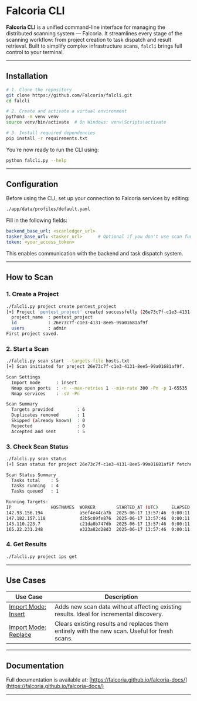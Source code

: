 # Falcoria CLI

**Falcoria CLI** is a unified command-line interface for managing the distributed scanning system — Falcoria. It streamlines every stage of the scanning workflow: from project creation to task dispatch and result retrieval. Built to simplify complex infrastructure scans, `falcli` brings full control to your terminal.

---

## Installation

```bash
# 1. Clone the repository
git clone https://github.com/Falcoria/falcli.git
cd falcli

# 2. Create and activate a virtual environment
python3 -m venv venv
source venv/bin/activate  # On Windows: venv\Scripts\activate

# 3. Install required dependencies
pip install -r requirements.txt
```

You're now ready to run the CLI using:

```bash
python falcli.py --help
```

---

## Configuration

Before using the CLI, set up your connection to Falcoria services by editing:

```bash
./app/data/profiles/default.yaml
```

Fill in the following fields:

```yaml
backend_base_url: <scanledger_url>
tasker_base_url: <tasker_url>      # Optional if you don't use scan functionality
token: <your_access_token>
```

This enables communication with the backend and task dispatch system.

---

## How to Scan

### 1. Create a Project

```bash
./falcli.py project create pentest_project
[+] Project 'pentest_project' created successfully (26e73c7f-c1e3-4131-8ee5-99a01681af9f).
  project_name  : pentest_project
  id            : 26e73c7f-c1e3-4131-8ee5-99a01681af9f
  users         : admin
First project saved.
```

### 2. Start a Scan

```bash
./falcli.py scan start --targets-file hosts.txt 
[+] Scan initiated for project 26e73c7f-c1e3-4131-8ee5-99a01681af9f.

Scan Settings
  Import mode      : insert
  Nmap open ports  : -n --max-retries 1 --min-rate 300 -Pn -p 1-65535
  Nmap services    : -sV -Pn

Scan Summary
  Targets provided         : 6
  Duplicates removed       : 1
  Skipped (already known)  : 0
  Rejected                 : 0
  Accepted and sent        : 5
```

### 3. Check Scan Status

```bash
./falcli.py scan status
[+] Scan status for project 26e73c7f-c1e3-4131-8ee5-99a01681af9f fetched successfully.

Scan Status Summary
  Tasks total    : 5
  Tasks running  : 4
  Tasks queued   : 1

Running Targets:
IP               HOSTNAMES  WORKER        STARTED_AT (UTC)     ELAPSED
142.93.156.194              a5ef4e44ca7b  2025-06-17 13:57:46  0:00:11
147.182.157.118             d2b5c09fe876  2025-06-17 13:57:46  0:00:11
143.110.223.7               c21da8b747db  2025-06-17 13:57:46  0:00:11
165.22.231.248              e323a82d28d3  2025-06-17 13:57:46  0:00:11
```

### 4. Get Results

```bash
./falcli.py project ips get
```

---

## Use Cases

| Use Case                  | Description                                      |
|---------------------------|--------------------------------------------------|
| [Import Mode: Insert](https://github.com/Falcoria/falcoria-use-cases/tree/main/import-mode-insert)  | Adds new scan data without affecting existing results. Ideal for incremental discovery. |
| [Import Mode: Replace](https://github.com/Falcoria/falcoria-use-cases/tree/main/import-mode-replace) | Clears existing results and replaces them entirely with the new scan. Useful for fresh scans. |

---

## Documentation

Full documentation is available at: [https://falcoria.github.io/falcoria-docs/](https://falcoria.github.io/falcoria-docs/)

---
